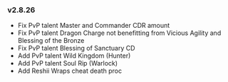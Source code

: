 ### v2.8.26
-   Fix PvP talent Master and Commander CDR amount
-   Fix PvP talent Dragon Charge not benefitting from Vicious Agility and Blessing of the Bronze
-   Fix PvP talent Blessing of Sanctuary CD
-   Add PvP talent Wild Kingdom (Hunter)
-   Add PvP talent Soul Rip (Warlock)
-   Add Reshii Wraps cheat death proc
